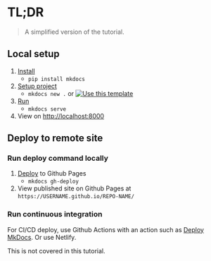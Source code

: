 # TL;DR
> A simplified version of the tutorial.


## Local setup

1. [Install](installation.md)
    - `pip install mkdocs`
2. [Setup project](setup_project.md)
    - `mkdocs new .` or [![Use this template](https://img.shields.io/badge/Use_this_template-green.svg)](https://github.com/MichaelCurrin/mkdocs-quickstart/generate)
3. [Run](usage.md)
    - `mkdocs serve`
4. View on [http://localhost:8000](http://localhost:8000)


## Deploy to remote site

### Run deploy command locally

1. [Deploy](deploy.md) to Github Pages
    - `mkdocs gh-deploy`
2. View published site on Github Pages at `https://USERNAME.github.io/REPO-NAME/`

### Run continuous integration

For CI/CD deploy, use Github Actions with an action such as [Deploy MkDocs](https://github.com/marketplace/actions/deploy-mkdocs). Or use Netlify.

This is not covered in this tutorial.

